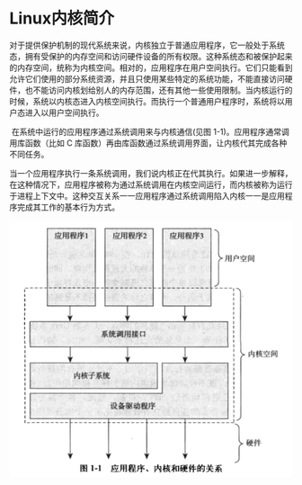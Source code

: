 # Linux内核简介

​	对于提供保护机制的现代系统来说，内核独立于普通应用程序，它一般处于系统态，拥有受保护的内存空间和访问硬件设备的所有权限。这种系统态和被保护起来的内存空间，统称为内核空间。相对的，应用程序在用户空间执行。它们只能看到允许它们使用的部分系统资源，并且只使用某些特定的系统功能，不能直接访问硬件，也不能访问内核划给别人的内存范围，还有其他一些使用限制。当内核运行的时候，系统以内核态进入内核空间执行。而执行一个普通用户程序时，系统将以用户态进入以用户空间执行。

​	在系统中运行的应用程序通过系统调用来与内核通信(见图 1-1)。应用程序通常调用库函数（比如 C 库函数）再由库函数通过系统调用界面，让内核代其完成各种不同任务。

​	当一个应用程序执行一条系统调用，我们说内核正在代其执行。如果进一步解释，在这种情况下，应用程序被称为通过系统调用在内核空间运行，而内核被称为运行于进程上下文中。这种交互关系一一应用程序通过系统调用陷入内核一一是应用程序完成其工作的基本行为方式。

![62111a19ebe0e2e6c89f48c473094ad](chapter1.assets/62111a19ebe0e2e6c89f48c473094ad-16782028948951.png)